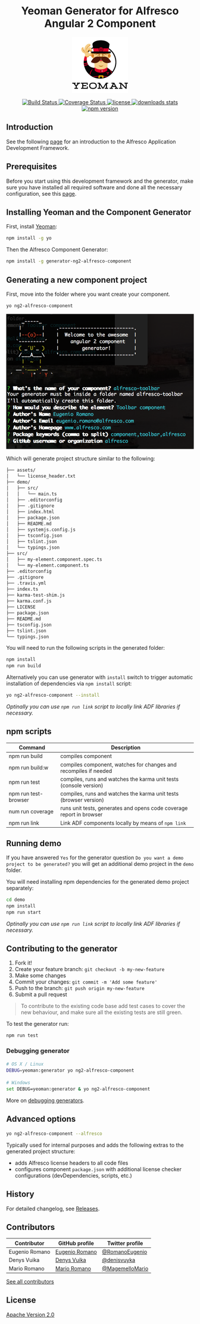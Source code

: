<h1 align="center">Yeoman Generator for Alfresco Angular 2 Component</h1>
<p align="center">
  <img title="yeoman generator" src='assets/yeoman.png' alt='yeoman logo'  />
</p>
<p align="center">
  <a title='Build Status' href="https://travis-ci.org/Alfresco/generator-ng2-alfresco-component">
    <img src='https://travis-ci.org/Alfresco/generator-ng2-alfresco-component.svg?branch=master' alt='Build Status'  />
  </a>
  <a href='https://codecov.io/gh/Alfresco/generator-ng2-alfresco-component'>
    <img src='https://img.shields.io/codecov/c/github/Alfresco/generator-ng2-alfresco-component/master.svg?maxAge=2592000' alt='Coverage Status' />
  </a>
  <a href='https://github.com/Alfresco/generator-ng2-alfresco-component/blob/master/LICENSE'>
    <img src='https://img.shields.io/badge/license-MIT-blue.svg' alt='license' />
  </a>
  <a alt='downloads stats' href='https://npmjs.org/package/generator-ng2-alfresco-component'>
    <img src='https://img.shields.io/npm/dt/generator-ng2-alfresco-component.svg' alt='downloads stats' />
  </a>
  <a href="https://nodei.co/npm/generator-ng2-alfresco-component/">
    <img src="http://img.shields.io/npm/v/generator-ng2-alfresco-component.svg" alt='npm version' >
  </a>
</p>

## Introduction

See the following [page](https://github.com/Alfresco/app-dev-framework/blob/master/INTRODUCTION.md) for an introduction to the Alfresco Application Development Framework.

## Prerequisites

Before you start using this development framework and the generator, make sure you have installed all required software and done all the
necessary configuration, see this [page](https://github.com/Alfresco/app-dev-framework/blob/master/PREREQUISITES.md).

## Installing Yeoman and the Component Generator

First, install [Yeoman](http://yeoman.io):

```sh
npm install -g yo
```

Then the Alfresco Component Generator:

```sh
npm install -g generator-ng2-alfresco-component
```

##  Generating a new component project

First, move into the folder where you want create your component.

```sh
yo ng2-alfresco-component
```

![alfresco generator](assets/generator.png)

Which will generate project structure similar to the following:

    ├── assets/
    │   └── license_header.txt
    ├── demo/
    │   ├── src/
    │   │   └── main.ts
    │   ├── .editorconfig
    │   ├── .gitignore
    │   ├── index.html
    │   ├── package.json
    │   ├── README.md
    │   ├── systemjs.config.js
    │   ├── tsconfig.json
    │   ├── tslint.json
    │   └── typings.json
    ├── src/
    │   ├── my-element.component.spec.ts
    │   └── my-element.component.ts
    ├── .editorconfig
    ├── .gitignore
    ├── .travis.yml
    ├── index.ts
    ├── karma-test-shim.js
    ├── karma.conf.js
    ├── LICENSE
    ├── package.json
    ├── README.md
    ├── tsconfig.json
    ├── tslint.json
    └── typings.json

You will need to run the following scripts in the generated folder:

```sh
npm install
npm run build
```

Alternatively you can use generator with `install` switch to trigger automatic installation of dependencies via `npm install` script:

```sh
yo ng2-alfresco-component --install
```

_Optinally you can use `npm run link` script to locally link ADF libraries if necessary._

## npm scripts

| Command | Description |
| --- | --- |
| npm run build | compiles component |
| npm run build:w | compiles component, watches for changes and recompiles if needed |
| npm run test | compiles, runs and watches the karma unit tests (console version) |
| npm run test-browser | compiles, runs and watches the karma unit tests (browser version) |
| num run coverage | runs unit tests, generates and opens code coverage report in browser |
| npm run link | Link ADF components locally by means of `npm link` |

## Running demo

If you have answered `Yes` for the generator question `Do you want a demo project to be generated?` you will get an additional demo project in the `demo` folder.

You will need installing npm dependencies for the generated demo project separately:

```sh
cd demo
npm install
npm run start
```

_Optinally you can use `npm run link` script to locally link ADF libraries if necessary._

## Contributing to the generator

1. Fork it!
2. Create your feature branch: `git checkout -b my-new-feature`
3. Make some changes
4. Commit your changes: `git commit -m 'Add some feature'`
5. Push to the branch: `git push origin my-new-feature`
6. Submit a pull request

>To contribute to the existing code base add test cases to cover the new behaviour, and make sure all the existing tests are still green.

To test the generator run:

```sh
npm run test
```

### Debugging generator

```sh
# OS X / Linux
DEBUG=yeoman:generator yo ng2-alfresco-component

# Windows
set DEBUG=yeoman:generator & yo ng2-alfresco-component
```

More on [debugging generators](http://yeoman.io/authoring/debugging.html).

## Advanced options

```sh
yo ng2-alfresco-component --alfresco
```

Typically used for internal purposes and adds the following extras to the generated project structure:

- adds Alfresco license headers to all code files
- configures component `package.json` with additional license checker configurations (devDependencies, scripts, etc.)

## History

For detailed changelog, see [Releases](https://github.com/Alfresco/generator-ng2-alfresco-component/releases).

## Contributors

| Contributor | GitHub profile | Twitter profile |
| --- | --- | --- |
| Eugenio Romano | [Eugenio Romano](https://github.com/eromano) | [@RomanoEugenio](https://twitter.com/RomanoEugenio) |
| Denys Vuika | [Denys Vuika](https://github.com/denisvuyka) | [@denisvuyka](https://twitter.com/denisvuyka) |
| Mario Romano | [Mario Romano](https://github.com/magemello) | [@MagemelloMario](https://twitter.com/MagemelloMario) |

[See all contributors](https://github.com/alfresco/generator-ng2-alfresco-component/graphs/contributors)

## License
[Apache Version 2.0](https://github.com/alfresco/generator-ng2-alfresco-component/blob/master/LICENSE)

